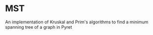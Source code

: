 # MST
An implementation of Kruskal and Prim's algorithms to find a minimum spanning tree of a graph in Pyret
